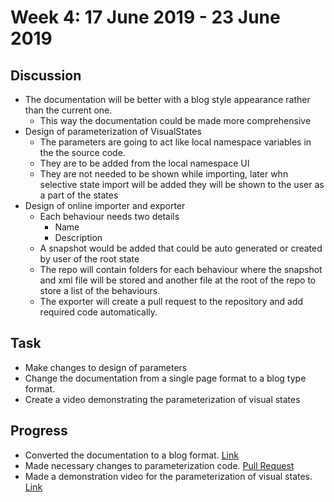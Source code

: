 # Week 4: 17 June 2019 - 23 June 2019
## Discussion
- The documentation will be better with a blog style appearance rather than the current one.
    - This way the documentation could be made more comprehensive 
- Design of parameterization of VisualStates
    - The parameters are going to act like local namespace variables in the the source code.
    - They are to be added from the local namespace UI
    - They are not needed to be shown while importing, later whn selective state import will be
      added they will be shown to the user as a part of the states
- Design of online importer and exporter
    - Each behaviour needs two details
        - Name
        - Description
    - A snapshot would be added that could be auto generated or created by user of the root state
    - The repo will contain folders for each behaviour where the snapshot and xml file will be stored
      and another file at the root of the repo to store a list of the behaviours.
    - The exporter will create a pull request to the repository and add required code automatically.

## Task
- Make changes to design of parameters
- Change the documentation from a single page format to a blog type format.
- Create a video demonstrating the parameterization of visual states

## Progress
- Converted the documentation to a blog format. [Link](https://theroboticsclub.github.io/colab-gsoc2019-Baidyanath_Kundu/)
- Made necessary changes to parameterization code. [Pull Request](https://github.com/TheRoboticsClub/colab-gsoc2019-Baidyanath_Kundu/pull/1)
- Made a demonstration video for the parameterization of visual states. [Link](https://www.youtube.com/watch?v=cRWVHkjcYvw)
